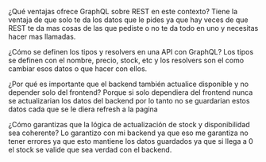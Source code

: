 ¿Qué ventajas ofrece GraphQL sobre REST en este contexto?
Tiene la ventaja de que solo te da los datos que le pides ya que hay veces de que REST te da mas cosas de las que pediste o no te da todo en uno y necesitas hacer mas llamadas.

¿Cómo se definen los tipos y resolvers en una API con GraphQL?
Los tipos se definen con el nombre, precio, stock, etc y los resolvers son el como cambiar esos datos o que hacer con ellos.

¿Por qué es importante que el backend también actualice disponible y no depender solo del frontend?
Porque si solo dependiera del frontend nunca se actualizarian los datos del backend por lo tanto no se guardarian estos datos cada que se le diera refresh a la pagina 

¿Cómo garantizas que la lógica de actualización de stock y disponibilidad sea coherente?
Lo garantizo con mi backend ya que eso me garantiza no tener errores ya que esto mantiene los datos guardados ya que si llega a 0 el stock se valide que sea verdad con el backend.

